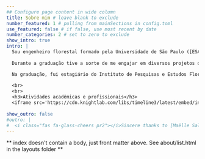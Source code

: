```yaml
---
## Configure page content in wide column
title: Sobre mim # leave blank to exclude
number_featured: 1 # pulling from mainSections in config.toml
use_featured: false # if false, use most recent by date
number_categories: 2 # set to zero to exclude
show_intro: true
intro: |
  Sou engenheiro florestal formado pela Universidade de São Paulo ([ESALQ/USP](http://www4.esalq.usp.br/)) e trabalho na [Suzano S.A.](http://www.suzano.com.br/), em Americana-SP. Grande parte das minhas atividades estão relacionadas à métodos computacionais aplicados à pesquisa florestal.
  
  Durante a graduação tive a sorte de me engajar em diversos projetos de pesquisa e em um deles conheci o [Software R](https://cran.r-project.org/). Desde então, venho adquirindo experiência no desenvolvimento de rotinas para resolução problemas relacionados às ciências florestais.

  Na graduação, fui estagiário do Instituto de Pesquisas e Estudos Florestais ([IPEF](https://www.ipef.br/)), atuando na área de biometria florestal do Programa Cooperativo [TECHS](http://www.ipef.br/techs/). Participei ativamente no Grupo Florestal Monte Olimpo ([GFMO](https://www.facebook.com/gfmo96)) e no Projeto [TUME](http://www.projetotume.com/) enquanto estive na ESALQ. Também fui bolsista por 3 anos no Programa Cargill Global Scholars ([CGS](https://www.cargillglobalscholars.com/)). Como trabalho de conclusão de curso, desenvolvi um pacote em R para o cálculo de índices de competição de árvores individuais chamado [comp3](https://github.com/italocegatta/comp3).
  
  <br>
  <br>
  <h3>Atividades acadêmicas e profissionais</h3>
  <iframe src='https://cdn.knightlab.com/libs/timeline3/latest/embed/index.html?source=1YYs2AyX5cQKwwM_BUCI1ABJSEtiFEVTHgBPZuSB-K5A&font=Default&lang=pt-br&hash_bookmark=true&initial_zoom=2&height=350#event-suzano-sa-2' width='100%' height='400' frameborder='0'></iframe> 
  
show_outro: false
#outro: |
#  <i class="fas fa-glass-cheers pr2"></i>Sincere thanks to [Maëlle Salmon](https://masalmon.eu/) for #her help naming this Hugo theme!
---
```


** index doesn't contain a body, just front matter above.
See about/list.html in the layouts folder **